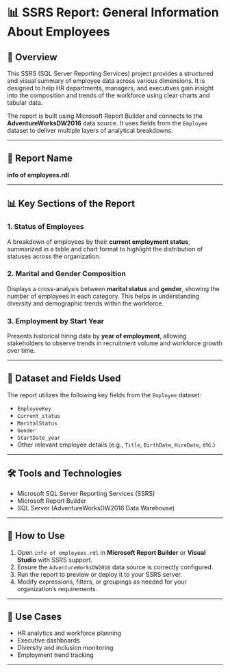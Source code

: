 # 📊 SSRS Report: General Information About Employees

## 📌 Overview

This SSRS (SQL Server Reporting Services) project provides a structured and visual summary of employee data across various dimensions. It is designed to help HR departments, managers, and executives gain insight into the composition and trends of the workforce using clear charts and tabular data.

The report is built using Microsoft Report Builder and connects to the **AdventureWorksDW2016** data source. It uses fields from the `Employee` dataset to deliver multiple layers of analytical breakdowns.

---

## 📁 Report Name

**info of employees.rdl**

---

## 📊 Key Sections of the Report

### 1. Status of Employees
A breakdown of employees by their **current employment status**, summarized in a table and chart format to highlight the distribution of statuses across the organization.

### 2. Marital and Gender Composition
Displays a cross-analysis between **marital status** and **gender**, showing the number of employees in each category. This helps in understanding diversity and demographic trends within the workforce.

### 3. Employment by Start Year
Presents historical hiring data by **year of employment**, allowing stakeholders to observe trends in recruitment volume and workforce growth over time.

---

## 🧾 Dataset and Fields Used

The report utilizes the following key fields from the `Employee` dataset:

- `EmployeeKey`
- `Current_status`
- `MaritalStatus`
- `Gender`
- `StartDate_year`
- Other relevant employee details (e.g., `Title`, `BirthDate`, `HireDate`, etc.)

---

## 🛠️ Tools and Technologies

- Microsoft SQL Server Reporting Services (SSRS)
- Microsoft Report Builder
- SQL Server (AdventureWorksDW2016 Data Warehouse)

---

## 🚀 How to Use

1. Open `info of employees.rdl` in **Microsoft Report Builder** or **Visual Studio** with SSRS support.
2. Ensure the `AdventureWorksDW2016` data source is correctly configured.
3. Run the report to preview or deploy it to your SSRS server.
4. Modify expressions, filters, or groupings as needed for your organization’s requirements.

---

## 💼 Use Cases

- HR analytics and workforce planning
- Executive dashboards
- Diversity and inclusion monitoring
- Employment trend tracking

---
